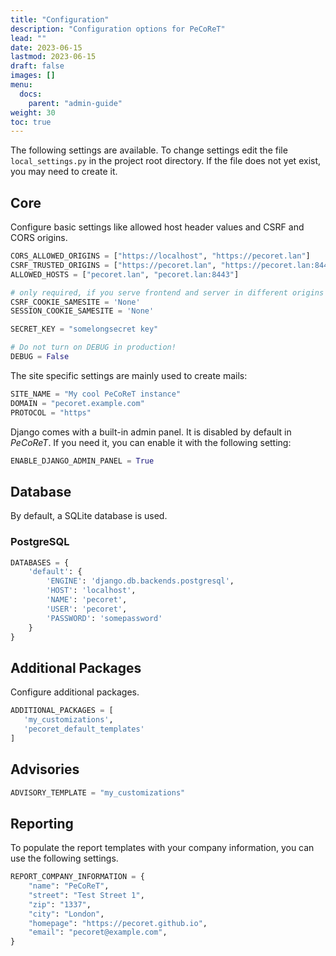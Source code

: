 ```yaml
---
title: "Configuration"
description: "Configuration options for PeCoReT"
lead: ""
date: 2023-06-15
lastmod: 2023-06-15
draft: false
images: []
menu:
  docs:
    parent: "admin-guide"
weight: 30
toc: true
---
```


The following settings are available.
To change settings edit the file `local_settings.py` in the project root directory.
If the file does not yet exist, you may need to create it.


## Core
Configure basic settings like allowed host header values and CSRF and CORS origins.
```python
CORS_ALLOWED_ORIGINS = ["https://localhost", "https://pecoret.lan"]
CSRF_TRUSTED_ORIGINS = ["https://pecoret.lan", "https://pecoret.lan:8443"]
ALLOWED_HOSTS = ["pecoret.lan", "pecoret.lan:8443"]

# only required, if you serve frontend and server in different origins
CSRF_COOKIE_SAMESITE = 'None'
SESSION_COOKIE_SAMESITE = 'None'

SECRET_KEY = "somelongsecret key"

# Do not turn on DEBUG in production!
DEBUG = False
```

The site specific settings are mainly used to create mails:
```python
SITE_NAME = "My cool PeCoReT instance"
DOMAIN = "pecoret.example.com"
PROTOCOL = "https"
```

Django comes with a built-in admin panel. It is disabled by default in *PeCoReT*. If you need it, you can enable it with the following setting:

```python
ENABLE_DJANGO_ADMIN_PANEL = True
```

## Database
By default, a SQLite database is used.

### PostgreSQL
```python
DATABASES = {
    'default': {
        'ENGINE': 'django.db.backends.postgresql',
        'HOST': 'localhost',
        'NAME': 'pecoret',
        'USER': 'pecoret',
        'PASSWORD': 'somepassword'
    }
}
```

## Additional Packages
Configure additional packages.
```python
ADDITIONAL_PACKAGES = [
   'my_customizations',
   'pecoret_default_templates'
]
```

## Advisories

```python
ADVISORY_TEMPLATE = "my_customizations"
```

## Reporting
To populate the report templates with your company information, you can use the following settings.
```python
REPORT_COMPANY_INFORMATION = {  
    "name": "PeCoReT",  
    "street": "Test Street 1",  
    "zip": "1337",  
    "city": "London",  
    "homepage": "https://pecoret.github.io",  
    "email": "pecoret@example.com",  
}
```